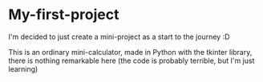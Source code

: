 # My-first-project
I'm decided to just create a mini-project as a start to the journey :D

This is an ordinary mini-calculator, made in Python with the tkinter library, there is nothing remarkable here (the code is probably terrible, but I'm just learning)
